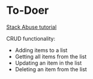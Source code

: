 # To-Doer

[Stack Abuse tutorial](https://stackabuse.com/building-a-todo-app-with-flask-in-python/)

CRUD functionality:
* Adding items to a list
* Getting all items from the list
* Updating an item in the list
* Deleting an item from the list
